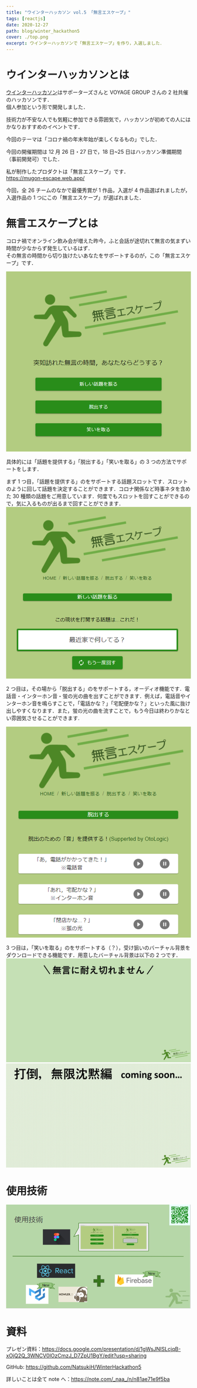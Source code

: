 ```yaml
---
title: "ウインターハッカソン vol.5 「無言エスケープ」"
tags: [reactjs]
date: 2020-12-27
path: blog/winter_hackathon5
cover: ./top.png
excerpt: ウインターハッカソンで「無言エスケープ」を作り，入選しました．
---
```


# ウインターハッカソンとは

[ウインターハッカソン](https://talent.supporterz.jp/events/c37a27fd-e763-4e2e-b037-a6f041048268/)はサポーターズさんと VOYAGE GROUP さんの 2 社共催のハッカソンです．  
個人参加という形で開発しました．

技術力が不安な人でも気軽に参加できる雰囲気で，ハッカソンが初めての人にはかなりおすすめのイベントです．

今回のテーマは「コロナ禍の年末年始が楽しくなるもの」でした．

今回の開催期間は 12 月 26 日・27 日で，18 日~25 日はハッカソン準備期間（事前開発可）でした．

私が制作したプロダクトは「無言エスケープ」です．  
<https://mugon-escape.web.app/>

今回，全 26 チームのなかで最優秀賞が 1 作品，入選が 4 作品選ばれましたが，入選作品の 1 つにこの「無言エスケープ」が選ばれました．

# 無言エスケープとは

コロナ禍でオンライン飲み会が増えた昨今，ふと会話が途切れて無言の気まずい時間が少なからず発生しているはず．  
その無言の時間から切り抜けたいあなたをサポートするのが，この「無言エスケープ」です．

![](./home.png)

具体的には「話題を提供する」「脱出する」「笑いを取る」の 3 つの方法でサポートをします．

まず 1 つ目，「話題を提供する」のをサポートする話題スロットです．スロットのように回して話題を決定することができます．コロナ関係など時事ネタを含めた 30 種類の話題をご用意しています．何度でもスロットを回すことができるので，気に入るものが出るまで回すことができます．
![](./topic.png)

2 つ目は，その場から「脱出する」のをサポートする，オーディオ機能です．電話音・インターホン音・蛍の光の曲を出すことができます．例えば，電話音やインターホン音を鳴らすことで，「電話かな？」「宅配便かな？」といった風に抜け出しやすくなります．また，蛍の光の曲を流すことで，もう今日は終わりかなとい雰囲気させることができます.

![](./escape.png)

3 つ目は，「笑いを取る」のをサポートする（？），受け狙いのバーチャル背景をダウンロードできる機能です．用意したバーチャル背景は以下の 2 つです．
![](./バーチャル背景_無言に耐え切れません.jpg)
![](./バーチャル背景_無言沈黙編.jpg)

# 使用技術

![](./kousei.png)

# 資料

プレゼン資料：<https://docs.google.com/presentation/d/1gWsJNISLcjqB-xOjQ2Q_3WNCV0lOzCmzJ_D7ZpU1BgY/edit?usp=sharing>

GitHub: <https://github.com/NatsukiH/WinterHackathon5>

詳しいことは全て note へ：<https://note.com/_naa_/n/n81ae71e9f5ba>
